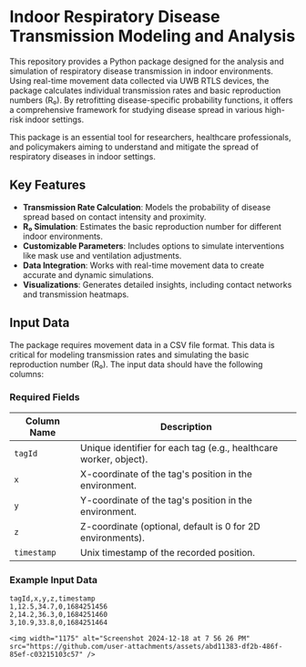 # Indoor Respiratory Disease Transmission Modeling and Analysis

This repository provides a Python package designed for the analysis and simulation of respiratory disease transmission in indoor environments. Using real-time movement data collected via UWB RTLS devices, the package calculates individual transmission rates and basic reproduction numbers (R₀). By retrofitting disease-specific probability functions, it offers a comprehensive framework for studying disease spread in various high-risk indoor settings. 

This package is an essential tool for researchers, healthcare professionals, and policymakers aiming to understand and mitigate the spread of respiratory diseases in indoor settings.

## Key Features

- **Transmission Rate Calculation**: Models the probability of disease spread based on contact intensity and proximity.
- **R₀ Simulation**: Estimates the basic reproduction number for different indoor environments.
- **Customizable Parameters**: Includes options to simulate interventions like mask use and ventilation adjustments.
- **Data Integration**: Works with real-time movement data to create accurate and dynamic simulations.
- **Visualizations**: Generates detailed insights, including contact networks and transmission heatmaps.

## Input Data

The package requires movement data in a CSV file format. This data is critical for modeling transmission rates and simulating the basic reproduction number (R₀). The input data should have the following columns:

### Required Fields
| Column Name     | Description                                                                 |
|------------------|-----------------------------------------------------------------------------|
| `tagId`          | Unique identifier for each tag (e.g., healthcare worker, object).          |
| `x`              | X-coordinate of the tag's position in the environment.                    |
| `y`              | Y-coordinate of the tag's position in the environment.                    |
| `z`              | Z-coordinate (optional, default is 0 for 2D environments).                |
| `timestamp`      | Unix timestamp of the recorded position.                                  |


### Example Input Data
```csv
tagId,x,y,z,timestamp
1,12.5,34.7,0,1684251456
2,14.2,36.3,0,1684251460
3,10.9,33.8,0,1684251464

<img width="1175" alt="Screenshot 2024-12-18 at 7 56 26 PM" src="https://github.com/user-attachments/assets/abd11383-df2b-486f-85ef-c03215103c57" />

